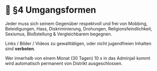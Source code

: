 # 💬 §4 Umgangsformen

Jeder muss sich seinem Gegenüber respektvoll und frei von Mobbing, Beleidigungen, Hass, Diskriminierung, Drohungen, Religionsfeindlichkeit, Sexismus, Bloßstellung & Vergleichbarem begegnen.&#x20;

Links / Bilder / Videos zu gewalttätigen, oder nicht jugendfreien Inhalten sind **verboten**.

Wer innerhalb von einem Monat (30 Tagen) 10 x in das Adminjail kommt wird automatisch permanent von Distrikt ausgeschlossen.
